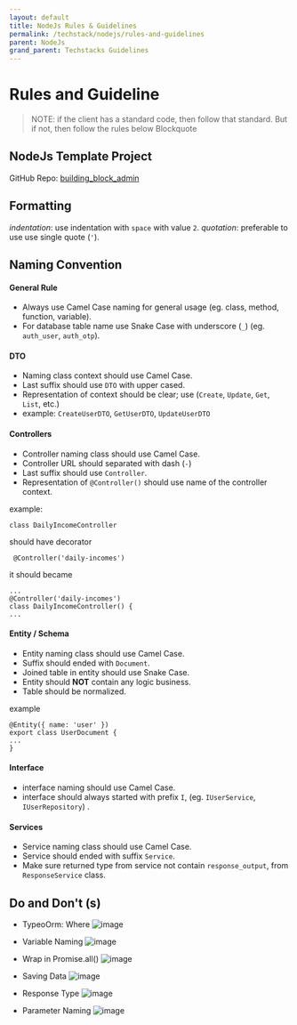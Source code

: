 ```yaml
---
layout: default
title: NodeJs Rules & Guidelines
permalink: /techstack/nodejs/rules-and-guidelines
parent: NodeJs
grand_parent: Techstacks Guidelines
---
```


# Rules and Guideline

> NOTE: if the client has a standard code, then follow that standard. But if not, then follow the rules below Blockquote

## NodeJs Template Project
GitHub Repo: [building_block_admin](https://github.com/PT-Akar-Inti-Teknologi/building_blocks_admin_backend)

## Formatting
*indentation*: use indentation with `space` with value `2`.
*quotation*: preferable to use use single quote (`'`).

## Naming Convention
#### General Rule
- Always use Camel Case naming for general usage (eg. class, method, function, variable).
- For database table name use Snake Case with underscore (`_`) (eg. `auth_user`, `auth_otp`).

#### DTO
- Naming class context should use Camel Case.
- Last suffix should use `DTO` with upper cased.
- Representation of context should be clear; use (`Create`, `Update`, `Get`, `List`, etc.)
- example: `CreateUserDTO`, `GetUserDTO`, `UpdateUserDTO`

#### Controllers
- Controller naming class should use Camel Case.
- Controller URL should separated with dash (`-`)
- Last suffix should use `Controller`.
- Representation of `@Controller()` should use name of the controller context.

example:
```
class DailyIncomeController
```
should have decorator

` @Controller('daily-incomes')`

it should became
```
...
@Controller('daily-incomes')
class DailyIncomeController() {
...
```

#### Entity / Schema
- Entity naming class should use Camel Case.
- Suffix should ended with `Document`.
- Joined table in entity should use Snake Case.
- Entity should **NOT** contain any logic business.
- Table should be normalized.

example

```
@Entity({ name: 'user' })
export class UserDocument {
...
}
```

#### Interface
- interface naming should use Camel Case.
- interface should always started with prefix `I`, (eg. `IUserService`, `IUserRepository`) .

#### Services
- Service naming class should use Camel Case.
- Service should ended with suffix `Service`.
- Make sure returned type from service not contain `response_output`, from `ResponseService` class.

## Do and Don't (s)

- TypeoOrm: Where
![image](https://github.com/PT-Akar-Inti-Teknologi/pt-akar-inti-teknologi.github.io/blob/docs/nodejs-standard/docs/techstack/nodejs/images/dnd-typeorm-where.png)

- Variable Naming
![image](https://github.com/PT-Akar-Inti-Teknologi/pt-akar-inti-teknologi.github.io/blob/docs/nodejs-standard/docs/techstack/nodejs/images/dnd-variable-naming.png)

- Wrap in Promise.all()
![image](https://github.com/PT-Akar-Inti-Teknologi/pt-akar-inti-teknologi.github.io/blob/docs/nodejs-standard/docs/techstack/nodejs/images/dnd-wrap-promise.png)

- Saving Data
![image](https://github.com/PT-Akar-Inti-Teknologi/pt-akar-inti-teknologi.github.io/blob/docs/nodejs-standard/docs/techstack/nodejs/images/dnd-saving-data.png)

- Response Type
![image](https://github.com/PT-Akar-Inti-Teknologi/pt-akar-inti-teknologi.github.io/blob/docs/nodejs-standard/docs/techstack/nodejs/images/dnd-response-type.png)

- Parameter Naming
![image](https://github.com/PT-Akar-Inti-Teknologi/pt-akar-inti-teknologi.github.io/blob/docs/nodejs-standard/docs/techstack/nodejs/images/dnd-parameter-naming.png)